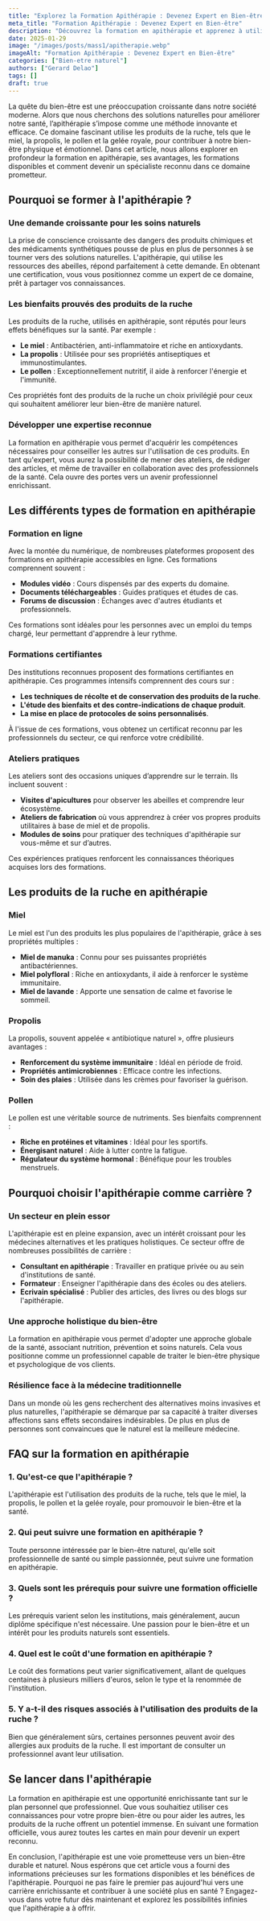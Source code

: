 ```yaml
---
title: "Explorez la Formation Apithérapie : Devenez Expert en Bien-être"
meta_title: "Formation Apithérapie : Devenez Expert en Bien-être"
description: "Découvrez la formation en apithérapie et apprenez à utiliser les produits de la ruche pour améliorer votre bien-être et celui des autres."
date: 2025-01-29
image: "/images/posts/mass1/apitherapie.webp"
imageAlt: "Formation Apithérapie : Devenez Expert en Bien-être"
categories: ["Bien-etre naturel"]
authors: ["Gerard Delao"]
tags: []
draft: true
---
```


La quête du bien-être est une préoccupation croissante dans notre société moderne. Alors que nous cherchons des solutions naturelles pour améliorer notre santé, l’apithérapie s’impose comme une méthode innovante et efficace. Ce domaine fascinant utilise les produits de la ruche, tels que le miel, la propolis, le pollen et la gelée royale, pour contribuer à notre bien-être physique et émotionnel. Dans cet article, nous allons explorer en profondeur la formation en apithérapie, ses avantages, les formations disponibles et comment devenir un spécialiste reconnu dans ce domaine prometteur.

## Pourquoi se former à l'apithérapie ?

### Une demande croissante pour les soins naturels
La prise de conscience croissante des dangers des produits chimiques et des médicaments synthétiques pousse de plus en plus de personnes à se tourner vers des solutions naturelles. L'apithérapie, qui utilise les ressources des abeilles, répond parfaitement à cette demande. En obtenant une certification, vous vous positionnez comme un expert de ce domaine, prêt à partager vos connaissances.

### Les bienfaits prouvés des produits de la ruche
Les produits de la ruche, utilisés en apithérapie, sont réputés pour leurs effets bénéfiques sur la santé. Par exemple :

- **Le miel** : Antibactérien, anti-inflammatoire et riche en antioxydants.
- **La propolis** : Utilisée pour ses propriétés antiseptiques et immunostimulantes.
- **Le pollen** : Exceptionnellement nutritif, il aide à renforcer l'énergie et l'immunité.
  
Ces propriétés font des produits de la ruche un choix privilégié pour ceux qui souhaitent améliorer leur bien-être de manière naturel.

### Développer une expertise reconnue
La formation en apithérapie vous permet d'acquérir les compétences nécessaires pour conseiller les autres sur l'utilisation de ces produits. En tant qu'expert, vous aurez la possibilité de mener des ateliers, de rédiger des articles, et même de travailler en collaboration avec des professionnels de la santé. Cela ouvre des portes vers un avenir professionnel enrichissant.

## Les différents types de formation en apithérapie

### Formation en ligne
Avec la montée du numérique, de nombreuses plateformes proposent des formations en apithérapie accessibles en ligne. Ces formations comprennent souvent :

- **Modules vidéo** : Cours dispensés par des experts du domaine.
- **Documents téléchargeables** : Guides pratiques et études de cas.
- **Forums de discussion** : Échanges avec d'autres étudiants et professionnels.

Ces formations sont idéales pour les personnes avec un emploi du temps chargé, leur permettant d'apprendre à leur rythme.

### Formations certifiantes
Des institutions reconnues proposent des formations certifiantes en apithérapie. Ces programmes intensifs comprennent des cours sur :

- **Les techniques de récolte et de conservation des produits de la ruche**.
- **L'étude des bienfaits et des contre-indications de chaque produit**.
- **La mise en place de protocoles de soins personnalisés**.

À l'issue de ces formations, vous obtenez un certificat reconnu par les professionnels du secteur, ce qui renforce votre crédibilité.

### Ateliers pratiques
Les ateliers sont des occasions uniques d’apprendre sur le terrain. Ils incluent souvent :

- **Visites d'apicultures** pour observer les abeilles et comprendre leur écosystème.
- **Ateliers de fabrication** où vous apprendrez à créer vos propres produits utilitaires à base de miel et de propolis.
- **Modules de soins** pour pratiquer des techniques d'apithérapie sur vous-même et sur d’autres.

Ces expériences pratiques renforcent les connaissances théoriques acquises lors des formations.

## Les produits de la ruche en apithérapie

### Miel
Le miel est l'un des produits les plus populaires de l'apithérapie, grâce à ses propriétés multiples :

- **Miel de manuka** : Connu pour ses puissantes propriétés antibactériennes.
- **Miel polyfloral** : Riche en antioxydants, il aide à renforcer le système immunitaire.
- **Miel de lavande** : Apporte une sensation de calme et favorise le sommeil.

### Propolis
La propolis, souvent appelée « antibiotique naturel », offre plusieurs avantages :

- **Renforcement du système immunitaire** : Idéal en période de froid.
- **Propriétés antimicrobiennes** : Efficace contre les infections.
- **Soin des plaies** : Utilisée dans les crèmes pour favoriser la guérison.

### Pollen
Le pollen est une véritable source de nutriments. Ses bienfaits comprennent :

- **Riche en protéines et vitamines** : Idéal pour les sportifs.
- **Énergisant naturel** : Aide à lutter contre la fatigue.
- **Régulateur du système hormonal** : Bénéfique pour les troubles menstruels.

## Pourquoi choisir l'apithérapie comme carrière ?

### Un secteur en plein essor
L'apithérapie est en pleine expansion, avec un intérêt croissant pour les médecines alternatives et les pratiques holistiques. Ce secteur offre de nombreuses possibilités de carrière :

- **Consultant en apithérapie** : Travailler en pratique privée ou au sein d'institutions de santé.
- **Formateur** : Enseigner l'apithérapie dans des écoles ou des ateliers.
- **Ecrivain spécialisé** : Publier des articles, des livres ou des blogs sur l'apithérapie.

### Une approche holistique du bien-être
La formation en apithérapie vous permet d'adopter une approche globale de la santé, associant nutrition, prévention et soins naturels. Cela vous positionne comme un professionnel capable de traiter le bien-être physique et psychologique de vos clients.

### Résilience face à la médecine traditionnelle
Dans un monde où les gens recherchent des alternatives moins invasives et plus naturelles, l'apithérapie se démarque par sa capacité à traiter diverses affections sans effets secondaires indésirables. De plus en plus de personnes sont convaincues que le naturel est la meilleure médecine.

## FAQ sur la formation en apithérapie

### 1. Qu'est-ce que l'apithérapie ?
L'apithérapie est l'utilisation des produits de la ruche, tels que le miel, la propolis, le pollen et la gelée royale, pour promouvoir le bien-être et la santé.

### 2. Qui peut suivre une formation en apithérapie ?
Toute personne intéressée par le bien-être naturel, qu'elle soit professionnelle de santé ou simple passionnée, peut suivre une formation en apithérapie.

### 3. Quels sont les prérequis pour suivre une formation officielle ?
Les prérequis varient selon les institutions, mais généralement, aucun diplôme spécifique n'est nécessaire. Une passion pour le bien-être et un intérêt pour les produits naturels sont essentiels.

### 4. Quel est le coût d'une formation en apithérapie ?
Le coût des formations peut varier significativement, allant de quelques centaines à plusieurs milliers d'euros, selon le type et la renommée de l'institution.

### 5. Y a-t-il des risques associés à l'utilisation des produits de la ruche ?
Bien que généralement sûrs, certaines personnes peuvent avoir des allergies aux produits de la ruche. Il est important de consulter un professionnel avant leur utilisation.

## Se lancer dans l'apithérapie

La formation en apithérapie est une opportunité enrichissante tant sur le plan personnel que professionnel. Que vous souhaitiez utiliser ces connaissances pour votre propre bien-être ou pour aider les autres, les produits de la ruche offrent un potentiel immense. En suivant une formation officielle, vous aurez toutes les cartes en main pour devenir un expert reconnu.

En conclusion, l'apithérapie est une voie prometteuse vers un bien-être durable et naturel. Nous espérons que cet article vous a fourni des informations précieuses sur les formations disponibles et les bénéfices de l'apithérapie. Pourquoi ne pas faire le premier pas aujourd'hui vers une carrière enrichissante et contribuer à une société plus en santé ? Engagez-vous dans votre futur dès maintenant et explorez les possibilités infinies que l'apithérapie a à offrir.

